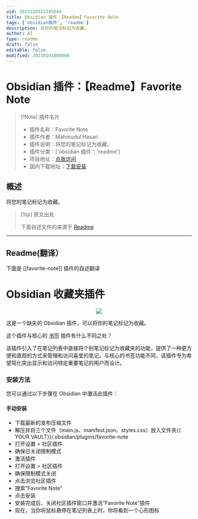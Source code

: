 ```yaml
---
uid: 2023120522245644
title: Obsidian 插件：【Readme】Favorite Note
tags: ['obsidian插件', 'readme']
description: 将您的笔记标记为收藏。
author: AI
type: readme
draft: false
editable: false
modified: 20230101000000
---
```


# Obsidian 插件：【Readme】Favorite Note

> [!Note] 插件名片
> - 插件名称：Favorite Note
> - 插件作者：Mahmudul Hasan
> - 插件说明：将您的笔记标记为收藏。
> - 插件分类：['obsidian 插件 ', 'readme']
> - 项目地址：[点我访问](https://github.com/mahmudz/obsidian-favorite-plugin)
> - 国内下载地址：[下载安装](https://pkmer.cn/products/plugin/pluginMarket/?favorite-note)

## 概述

将您的笔记标记为收藏。

> [!tip] 原文出处
>
>下面自述文件的来源于 [Readme](https://ghproxy.net/https://raw.githubusercontent.com/mahmudz/obsidian-favorite-plugin/master/README.md)
>

---

## Readme(翻译）

下面是 [[favorite-note]] 插件的自述翻译

# Obsidian 收藏夹插件

<p style="text-align: center;">
	<img src="preview.png" />
</p>

这是一个缺失的 Obsidian 插件，可以将你的笔记标记为收藏。

这个插件与核心的 [书签](https://help.obsidian.md/Plugins/Bookmarks) 插件有什么不同之处？

该插件引入了在笔记列表中直接将个别笔记标记为收藏夹的功能，提供了一种更方便和直观的方式来管理和访问喜爱的笔记。与核心的书签功能不同，该插件专为希望简化突出显示和访问特定重要笔记的用户而设计。

### 安装方法

您可以通过以下步骤在 Obsidian 中激活此插件：

#### 手动安装

- 下载最新的发布压缩文件
- 解压并将三个文件（main.js、manifest.json、styles.css）放入文件夹{{ YOUR VAULT}}/.obsidian/plugins/favorite-note
- 打开设置 > 社区插件
- 确保已关闭限制模式
- 激活插件
- 打开设置 > 社区插件
- 确保限制模式关闭
- 点击浏览社区插件
- 搜索“Favorite Note”
- 点击安装
- 安装完成后，关闭社区插件窗口并激活“Favorite Note”插件
- 现在，当你将鼠标悬停在笔记列表上时，你将看到一个心形图标




